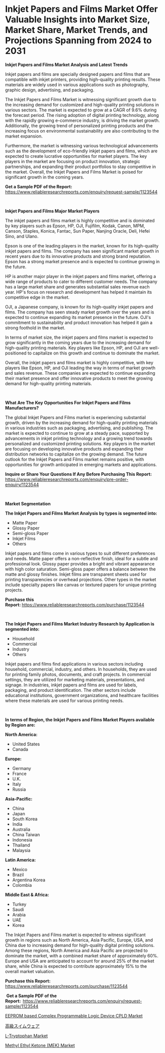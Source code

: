 <p><h1>Inkjet Papers and Films Market Offer Valuable Insights into Market Size, Market Share, Market Trends, and Projections Spanning from 2024 to 2031</h1></p><p><strong>Inkjet Papers and Films Market Analysis and Latest Trends</strong></p>
<p><p>Inkjet papers and films are specially designed papers and films that are compatible with inkjet printers, providing high-quality printing results. These materials are widely used in various applications such as photography, graphic design, advertising, and packaging.</p><p>The Inkjet Papers and Films Market is witnessing significant growth due to the increasing demand for customized and high-quality printing solutions in various sectors. The market is expected to grow at a CAGR of 9.6% during the forecast period. The rising adoption of digital printing technology, along with the rapidly growing e-commerce industry, is driving the market growth. Additionally, the growing trend of personalized printing products and the increasing focus on environmental sustainability are also contributing to the market expansion.</p><p>Furthermore, the market is witnessing various technological advancements such as the development of eco-friendly inkjet papers and films, which are expected to create lucrative opportunities for market players. The key players in the market are focusing on product innovation, strategic partnerships, and expanding their product portfolios to stay competitive in the market. Overall, the Inkjet Papers and Films Market is poised for significant growth in the coming years.</p></p>
<p><strong>Get a Sample PDF of the Report:&nbsp;</strong> <a href="https://www.reliableresearchreports.com/enquiry/request-sample/1123544">https://www.reliableresearchreports.com/enquiry/request-sample/1123544</a></p>
<p>&nbsp;</p>
<p><strong>Inkjet Papers and Films Major Market Players</strong></p>
<p><p>The inkjet papers and films market is highly competitive and is dominated by key players such as Epson, HP, OJI, Fujifilm, Kodak, Canon, MPM, Canson, Staples, Konica, Fantac, Sun Paper, Nanjing Oracle, Deli, Hefei Sino, and Ulano. </p><p>Epson is one of the leading players in the market, known for its high-quality inkjet papers and films. The company has seen significant market growth in recent years due to its innovative products and strong brand reputation. Epson has a strong market presence and is expected to continue growing in the future.</p><p>HP is another major player in the inkjet papers and films market, offering a wide range of products to cater to different customer needs. The company has a large market share and generates substantial sales revenue each year. HP's focus on research and development has helped it maintain its competitive edge in the market.</p><p>OJI, a Japanese company, is known for its high-quality inkjet papers and films. The company has seen steady market growth over the years and is expected to continue expanding its market presence in the future. OJI's commitment to sustainability and product innovation has helped it gain a strong foothold in the market.</p><p>In terms of market size, the inkjet papers and films market is expected to grow significantly in the coming years due to the increasing demand for high-quality printing materials. Key players like Epson, HP, and OJI are well-positioned to capitalize on this growth and continue to dominate the market.</p><p>Overall, the inkjet papers and films market is highly competitive, with key players like Epson, HP, and OJI leading the way in terms of market growth and sales revenue. These companies are expected to continue expanding their market presence and offer innovative products to meet the growing demand for high-quality printing materials.</p></p>
<p>&nbsp;</p>
<p><strong>What Are The Key Opportunities For Inkjet Papers and Films Manufacturers?</strong></p>
<p><p>The global Inkjet Papers and Films market is experiencing substantial growth, driven by the increasing demand for high-quality printing materials in various industries such as packaging, advertising, and publishing. The market is expected to continue to grow at a steady pace, supported by advancements in inkjet printing technology and a growing trend towards personalized and customized printing solutions. Key players in the market are focusing on developing innovative products and expanding their distribution networks to capitalize on the growing demand. The future outlook for the Inkjet Papers and Films market remains positive, with opportunities for growth anticipated in emerging markets and applications.</p></p>
<p><strong>Inquire or Share Your Questions If Any Before Purchasing This Report:</strong> <a href="https://www.reliableresearchreports.com/enquiry/pre-order-enquiry/1123544">https://www.reliableresearchreports.com/enquiry/pre-order-enquiry/1123544</a></p>
<p>&nbsp;</p>
<p><strong>Market Segmentation</strong></p>
<p><strong>The Inkjet Papers and Films Market Analysis by types is segmented into:</strong></p>
<p><ul><li>Matte Paper</li><li>Glossy Paper</li><li>Semi-gloss Paper</li><li>Inkjet Films</li><li>Others</li></ul></p>
<p><p>Inkjet papers and films come in various types to suit different preferences and needs. Matte paper offers a non-reflective finish, ideal for a subtle and professional look. Glossy paper provides a bright and vibrant appearance with high color saturation. Semi-gloss paper offers a balance between the matte and glossy finishes. Inkjet films are transparent sheets used for printing transparencies or overhead projections. Other types in the market include specialty papers like canvas or textured papers for unique printing projects.</p></p>
<p><strong>Purchase this Report:&nbsp;</strong><a href="https://www.reliableresearchreports.com/purchase/1123544">https://www.reliableresearchreports.com/purchase/1123544</a></p>
<p>&nbsp;</p>
<p><strong>The Inkjet Papers and Films Market Industry Research by Application is segmented into:</strong></p>
<p><ul><li>Household</li><li>Commercial</li><li>Industry</li><li>Others</li></ul></p>
<p><p>Inkjet papers and films find applications in various sectors including household, commercial, industry, and others. In households, they are used for printing family photos, documents, and craft projects. In commercial settings, they are utilized for marketing materials, presentations, and signage. In industries, inkjet papers and films are used for labels, packaging, and product identification. The other sectors include educational institutions, government organizations, and healthcare facilities where these materials are used for various printing needs.</p></p>
<p>&nbsp;</p>
<p><strong>In terms of Region, the Inkjet Papers and Films Market Players available by Region are:</strong></p>
<p>
    <p> <strong> North America: </strong>
        <ul>
            <li>United States</li>
            <li>Canada</li>
        </ul>
        </p> 
    <p> <strong> Europe: </strong>
        <ul>
            <li>Germany</li>
            <li>France</li>
            <li>U.K.</li>
            <li>Italy</li>
            <li>Russia</li>
        </ul>
        </p> 
    <p> <strong> Asia-Pacific: </strong>
        <ul>
            <li>China</li>
            <li>Japan</li>
            <li>South Korea</li>
            <li>India</li>
            <li>Australia</li>
            <li>China Taiwan</li>
            <li>Indonesia</li>
            <li>Thailand</li>
            <li>Malaysia</li>
        </ul>
        </p> 
    <p> <strong> Latin America: </strong>
        <ul>
            <li>Mexico</li>
            <li>Brazil</li>
            <li>Argentina Korea</li>
            <li>Colombia</li>
        </ul>
        </p> 
    <p> <strong> Middle East & Africa: </strong>
        <ul>
            <li>Turkey</li>
            <li>Saudi</li>
            <li>Arabia</li>
            <li>UAE</li>
            <li>Korea</li>
        </ul>
    </p>
    </p>
<p><p>The Inkjet Papers and Films market is expected to witness significant growth in regions such as North America, Asia Pacific, Europe, USA, and China due to increasing demand for high-quality digital printing solutions. Among these regions, North America and Asia Pacific are projected to dominate the market, with a combined market share of approximately 60%. Europe and USA are anticipated to account for around 25% of the market share, while China is expected to contribute approximately 15% to the overall market valuation.</p></p>
<p><strong>Purchase this Report: </strong><a href="https://www.reliableresearchreports.com/purchase/1123544">https://www.reliableresearchreports.com/purchase/1123544</a></p>
<p>&nbsp;<strong>Get a Sample PDF of the Report:&nbsp;&nbsp;</strong><a href="https://www.reliableresearchreports.com/enquiry/request-sample/1123544">https://www.reliableresearchreports.com/enquiry/request-sample/1123544</a></p>
<p><strong></strong></p>
<p><p><a href="https://issuu.com/reportprime-2/docs/eeprom-based-complex-programmable-l_87ab94fb434199">EEPROM based Complex Programmable Logic Device CPLD Market</a></p><p><a href="https://github.com/vhemk0794148/Market-Research-Report-List-1/blob/main/53197802591.md">高級スイムウェア</a></p><p><a href="https://github.com/wwwkeltoum/Market-Research-Report-List-2/blob/main/l-tryptophan-market.md">L-Tryptophan Market</a></p><p><a href="https://github.com/gamblestampleyjenny50m5sl6/Market-Research-Report-List-1/blob/main/methyl-ethyl-ketone-mek-market.md">Methyl Ethyl Ketone (MEK) Market</a></p></p>